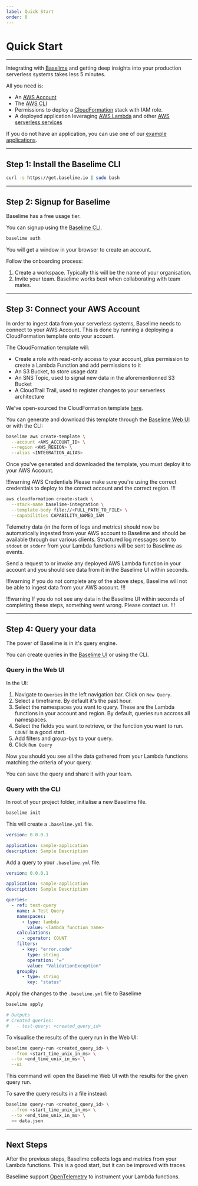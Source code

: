 ```yaml
---
label: Quick Start
order: 0
---
```


# Quick Start

---

Integrating with [Baselime](https://baselime.io) and getting deep insights into your production serverless systems takes less 5 minutes.

All you need is:
- An [AWS Account](https://aws.amazon.com/)
- The [AWS CLI](https://aws.amazon.com/cli/)
- Permissions to deploy a [CloudFormation](https://aws.amazon.com/cloudformation/) stack with IAM role.
- A deployed application leveraging [AWS Lambda](https://aws.amazon.com/lambda/) and other [AWS serverless services](https://aws.amazon.com/serverless/)

If you do not have an application, you can use one of our [example applications](TODO).

---

## Step 1: Install the Baselime CLI

```bash #
curl -s https://get.baselime.io | sudo bash
```

---

## Step 2: Signup for Baselime

Baselime has a free usage tier.

You can signup using the [Baselime CLI](../cli/install.md).

```bash #
baselime auth
```

You will get a window in your browser to create an account.

Follow the onboarding process:
1. Create a workspace. Typically this will be the name of your organisation.
2. Invite your team. Baselime works best when collaborating with team mates.

---

## Step 3: Connect your AWS Account

In order to ingest data from your serverless systems, Baselime needs to connect to your AWS Account. This is done by running a deploying a CloudFormation template onto your account.

The CloudFormation template will:
- Create a role with read-only access to your account, plus permission to create a Lambda Function and add permissions to it
- An S3 Bucket, to store usage data
- An SNS Topic, used to signal new data in the aforementionned S3 Bucket
- A CloudTrail Trail, used to register changes to your serverless architecture

We've open-sourced the CloudFormation template [here](../extending/integration.md).

You can generate and download this template through the [Baselime Web UI](https://baselime.io) or with the CLI:

```bash #
baselime aws create-template \
  --account <AWS_ACCOUNT_ID> \
  --region <AWS_REGION> \
  --alias <INTEGRATION_ALIAS>
```

Once you've generated and downloaded the template, you must deploy it to your AWS Account.

!!!warning AWS Credentials
Please make sure you're using the correct credentials to deploy to the correct account and the correct region.
!!!

```bash #
aws cloudformation create-stack \
  --stack-name baselime-integration \
  --template-body file://<FULL_PATH_TO_FILE> \
  --capabilities CAPABILITY_NAMED_IAM
```

Telemetry data (in the form of logs and metrics) should now be automatically ingested from your AWS account to Baselime and should be available through our various clients. Structured log messages sent to `stdout` or `stderr` from your Lambda functions will be sent to Baselime as events.

Send a request to or invoke any deployed AWS Lambda function in your account and you should see data from it in the Baselime UI within seconds. 

!!!warning 
If you do not complete any of the above steps, Baselime will not be able to ingest data from your AWS account.
!!!

!!!warning 
If you do not see any data in the Baselime UI within seconds of completing these steps, something went wrong. Please contact us.
!!!

---

## Step 4: Query your data

The power of Baselime is in it's query engine.

You can create queries in the [Baselime UI](https://baselime.io) or using the CLI.

### Query in the Web UI

In the UI:
1. Navigate to `Queries` in the left navigation bar. Click on `New Query`.
2. Select a timeframe. By default it's the past hour.
3. Select the namespaces you want to query. These are the Lambda functions in your account and region. By default, queries run accross all namespaces.
4. Select the fields you want to retrieve, or the function you want to run. `COUNT` is a good start.
5. Add filters and group-bys to your query.
6. Click `Run Query`

Now you should you see all the data gathered from your Lambda functions matching the criteria of your query.

You can save the query and share it with your team.

### Query with the CLI

In root of your project folder, initialise a new Baselime file.

```bash #
baselime init
```

This will create a `.baselime.yml` file.

```yaml # .baselime.yml
version: 0.0.0.1

application: sample-application
description: Sample Description
```

Add a query to your `.baselime.yml` file.

```yaml # .baselime.yml
version: 0.0.0.1

application: sample-application
description: Sample Description

queries:
  - ref: test-query
    name: A Test Query
    namespaces:
      - type: lambda
        value: <lambda_function_name>
    calculations:
      - operator: COUNT
    filters:
      - key: "error.code"
        type: string
        operation: "="
        value: "ValidationException"
    groupBy:
      - type: string
        key: "status"
```

Apply the changes to the `.baselime.yml` file to Baselime

```bash #
baselime apply

# Outputs
# Created queries:
#   - test-query: <created_query_id>
```

To visualise the results of the query run in the Web UI:

```bash #
baselime query-run <created_query_id> \
  --from <start_time_unix_in_ms> \
  --to <end_time_unix_in_ms> \
  --ui
```

This command will open the Baselime Web UI with the results for the given query run.

To save the query results in a file instead:

```bash #
baselime query-run <created_query_id> \
  --from <start_time_unix_in_ms> \
  --to <end_time_unix_in_ms> \
  >> data.json
```

---

## Next Steps

After the previous steps, Baselime collects logs and metrics from your Lambda functions. This is a good start, but it can be improved with traces.

Baselime support [OpenTelemetry](https://opentelemetry.io/) to instrument your Lambda functions.
